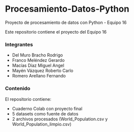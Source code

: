 # Procesamiento-Datos-Python 
Proyecto de procesamiento de datos con Python - Equipo 16

Este repositorio contiene el proyecto del Equipo 16
### Integrantes
- Del Muro Bracho Rodrigo
- Franco Meléndez Gerardo
- Macías Díaz Miguel Angel
- Mayén Vázquez Roberto Carlo
- Romero Arellano Fernando

### Contenido
El repositorio contiene:
- Cuaderno Colab con proyecto final
- 5 datasets como fuente de datos
- 2 archivos procesados (World_Population.csv y World_Population_limpio.csv)
